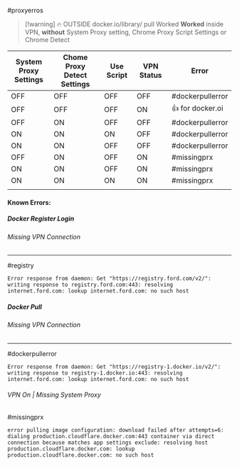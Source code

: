 #proxyerros


>[!warning] 🔥 OUTSIDE docker.io/library/ pull Worked
>**Worked** inside VPN, **without** System Proxy setting, Chrome Proxy Script Settings or Chrome Detect 

| **System <br>Proxy Settings** | **Chome <br>Proxy Detect Settings** | Use Script | **VPN Status** | Error            |
| ----------------------------- | ----------------------------------- | ---------- | -------------- | ---------------- |
| OFF                           | OFF                                 | OFF        | OFF            | #dockerpullerror |
| OFF                           | OFF                                 | OFF        | ON             | 👍 for docker.oi |
| OFF                           | ON                                  | OFF        | OFF            | #dockerpullerror |
| ON                            | ON                                  | ON         | OFF            | #dockerpullerror |
| ON                            | ON                                  | OFF        | OFF            | #dockerpullerror |
| OFF                           | ON                                  | OFF        | ON             | #missingprx      |
| ON                            | ON                                  | OFF        | ON             | #missingprx      |
| ON                            | ON                                  | ON         | ON             | #missingprx      |
|                               |                                     |            |                |                  |

#### Known Errors:

##### Docker Register Login

###### Missing VPN Connection
---
#registry

```
Error response from daemon: Get "https://registry.ford.com/v2/": writing response to registry.ford.com:443: resolving internet.ford.com: lookup internet.ford.com: no such host
```


##### Docker Pull

###### Missing VPN Connection
---
#dockerpullerror

```
Error response from daemon: Get "https://registry-1.docker.io/v2/": writing response to registry-1.docker.io:443: resolving internet.ford.com: lookup internet.ford.com: no such host
```

###### VPN On | Missing System Proxy
#missingprx 

```
error pulling image configuration: download failed after attempts=6: dialing production.cloudflare.docker.com:443 container via direct connection because matches app settings exclude: resolving host production.cloudflare.docker.com: lookup production.cloudflare.docker.com: no such host
```



